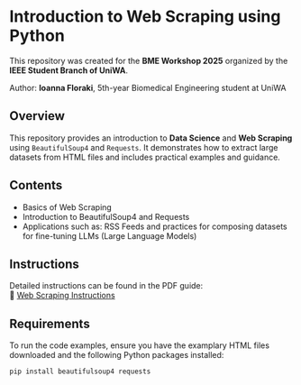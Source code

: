 # Introduction to Web Scraping using Python

This repository was created for the **BME Workshop 2025** organized by the **IEEE Student Branch of UniWA**.

Author: **Ioanna Floraki**, 5th-year Biomedical Engineering student at UniWA

## Overview

This repository provides an introduction to **Data Science** and **Web Scraping** using `BeautifulSoup4` and `Requests`. It demonstrates how to extract large datasets from HTML files and includes practical examples and guidance.

## Contents

- Basics of Web Scraping
- Introduction to BeautifulSoup4 and Requests
- Applications such as: RSS Feeds and practices for composing datasets for fine-tuning LLMs (Large Language Models)

## Instructions

Detailed instructions can be found in the PDF guide:  
📄 [Web Scraping Instructions](<Web Scraping.pdf>)

## Requirements

To run the code examples, ensure you have the examplary HTML files downloaded and the following Python packages installed:

```bash
pip install beautifulsoup4 requests
